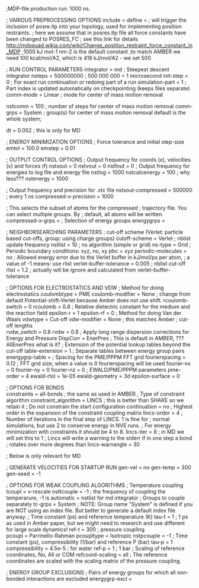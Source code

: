 ;MDP-file production run: 1000 ns.

; VARIOUS PREPROCESSING OPTIONS
include                  = 
define                   = ; will trigger the inclusion of posre.itp into your topology, used for implementing position restraints.
; here we assume that in posres.itp file all force constants have been changed to POSRES_FC
; see this link for details http://mdsquad.wikia.com/wiki/Change_position_restraint_force_constant_in_MDP
;1000 kJ mol-1 nm-2 is the default constant
;to match AMBER we need 100 kcal/mol/A2, which is 418 kJ/mol/A2 - we set 500

; RUN CONTROL PARAMETERS
integrator               = md ; Steepest descent integrator
nsteps                   = 500000000 ; 500 000 000 = 1 microsecond 
init-step                = 0 ; For exact run continuation or redoing part of a run
simulation-part          = 1 ; Part index is updated automatically on checkpointing (keeps files separate)
comm-mode                = Linear ; mode for center of mass motion removal

nstcomm                  = 100 ; number of steps for center of mass motion removal
comm-grps                =  System ; group(s) for center of mass motion removal default is the whole system;

dt                      = 0.002 ; this is only for MD

; ENERGY MINIMIZATION OPTIONS
; Force tolerance and initial step-size
emtol                    = 100.0
emstep                   = 0.01

; OUTPUT CONTROL OPTIONS
; Output frequency for coords (x), velocities (v) and forces (f)
nstxout                  = 0
nstvout                  = 0
nstfout                  = 0
; Output frequency for energies to log file and energy file
nstlog                   = 1000
nstcalcenergy            = 100 ; why less???
nstenergy                = 1000

; Output frequency and precision for .xtc file
nstxout-compressed       = 500000 ; every 1 ns 
compressed-x-precision   = 1000 

; This selects the subset of atoms for the compressed
; trajectory file. You can select multiple groups. By
; default, all atoms will be written.
compressed-x-grps        = 
; Selection of energy groups
energygrps               = 

; NEIGHBORSEARCHING PARAMETERS
; cut-off scheme (Verlet: particle based cut-offs, group: using charge groups)
cutoff-scheme            = Verlet
; nblist update frequency
nstlist                  = 10
; ns algorithm (simple or grid)
ns-type                  = Grid
; Periodic boundary conditions: xyz, no, xy
pbc                      = xyz
periodic-molecules       = no
; Allowed energy error due to the Verlet buffer in kJ/mol/ps per atom,
; a value of -1 means: use rlist
verlet-buffer-tolerance  = 0.005
; nblist cut-off        
rlist                    = 1.2 ; actually will be ignore and calculated from verlet-buffer-tolerance

; OPTIONS FOR ELECTROSTATICS AND VDW
; Method for doing electrostatics
coulombtype              = PME
coulomb-modifier         = None ; change from default Potential-shift-Verlet because Amber does not use shift.
rcoulomb-switch          = 0
rcoulomb                 = 0.8
; Relative dielectric constant for the medium and the reaction field
epsilon-r                = 1
epsilon-rf               = 0
; Method for doing Van der Waals
vdwtype                  = Cut-off
vdw-modifier             = None ; this matches Amber
; cut-off lengths       
rvdw_switch              = 0.8
rvdw                     = 0.8
; Apply long range dispersion corrections for Energy and Pressure
DispCorr                 = EnerPres ; This is default in AMBER, ??? AllEnerPres what is it?
; Extension of the potential lookup tables beyond the cut-off
table-extension          = 1
; Separate tables between energy group pairs
energygrp-table          = 
; Spacing for the PME/PPPM FFT grid
fourierspacing           = 0.12
; FFT grid size, when a value is 0 fourierspacing will be used
fourier-nx               = 0
fourier-ny               = 0
fourier-nz               = 0
; EWALD/PME/PPPM parameters
pme-order                = 4
ewald-rtol               = 1e-05
ewald-geometry           = 3d
epsilon-surface          = 0

; OPTIONS FOR BONDS    
constraints              = all-bonds ; the same as used in AMBER
; Type of constraint algorithm
constraint_algorithm     = LINCS ; this is better than SHAKE so we retain it
; Do not constrain the start configuration
continuation             = no
; Highest order in the expansion of the constraint coupling matrix
lincs-order              = 4
; Number of iterations in the final step of LINCS. 1 is fine for
; normal simulations, but use 2 to conserve energy in NVE runs.
; For energy minimization with constraints it should be 4 to 8.
lincs-iter               = 8 ; in MD we will set this to 1
; Lincs will write a warning to the stderr if in one step a bond
; rotates over more degrees than
lincs-warnangle          = 30


; Below is only relevant for MD

; GENERATE VELOCITIES FOR STARTUP RUN
gen-vel                  = no
gen-temp                 = 300
gen-seed                 = -1


; OPTIONS FOR WEAK COUPLING ALGORITHMS
; Temperature coupling  
tcoupl                   = v-rescale
nsttcouple               = -1 ; the frequency of coupling the temperarure, -1 is automatic = nstlist for md integrator
; Groups to couple separately
tc-grps                  = System ; NOTE: Group name "System" is defined if you are NOT using an index file. But better to generate a default index file anyway.
; Time constant (ps) and reference temperature (K)
tau-t                    = 1 ; 1 ps as used in Amber paper, but we might need to research and use different for large scale dynamics!
ref-t                    = 300
; pressure coupling     
pcoupl                   = Parrinello-Rahman
pcoupltype               = Isotropic
nstpcouple               = -1
; Time constant (ps), compressibility (1/bar) and reference P (bar)
tau-p                    = 1
compressibility          = 4.5e-5 ; for water
ref-p                    = 1 ; 1 bar
; Scaling of reference coordinates, No, All or COM
refcoord-scaling         = all ; The reference coordinates are scaled with the scaling matrix of the pressure coupling. 




; ENERGY GROUP EXCLUSIONS
; Pairs of energy groups for which all non-bonded interactions are excluded
energygrp-excl           = 
